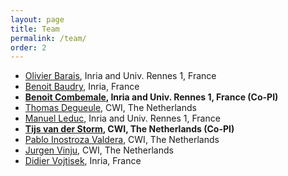 ```yaml
---
layout: page
title: Team
permalink: /team/
order: 2
---
```


* [Olivier Barais](https://olivier.barais.fr), Inria and Univ. Rennes 1, France
* [Benoit Baudry](https://people.rennes.inria.fr/Benoit.Baudry/), Inria, France
* **[Benoit Combemale](http://people.irisa.fr/Benoit.Combemale/), Inria and Univ. Rennes 1, France (Co-PI)**
* [Thomas Degueule](http://people.irisa.fr/Thomas.Degueule/), CWI, The Netherlands
* [Manuel Leduc](#), Inria and Univ. Rennes 1, France
* **[Tijs van der Storm](http://homepages.cwi.nl/~storm/), CWI, The Netherlands (Co-PI)**
* [Pablo Inostroza Valdera](#), CWI, The Netherlands
* [Jurgen Vinju](http://www.cwi.nl/~jurgenv), CWI, The Netherlands
* [Didier Vojtisek](http://people.rennes.inria.fr/Didier.Vojtisek), Inria, France
